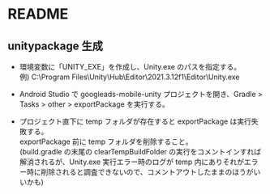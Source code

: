 # README

## unitypackage 生成

- 環境変数に「UNITY_EXE」を作成し、Unity.exe のパスを指定する。  
  例) C:\Program Files\Unity\Hub\Editor\2021.3.12f1\Editor\Unity.exe

- Android Studio で googleads-mobile-unity プロジェクトを開き、Gradle > Tasks > other > exportPackage を実行する。

- プロジェクト直下に temp フォルダが存在すると exportPackage は実行失敗する。  
  exportPackage 前に temp フォルダを削除すること。  
  (build.gradle の末尾の clearTempBuildFolder の実行をコメントインすれば解消されるが、Unity.exe 実行エラー時のログが temp 内にありそれがエラー時に削除されると調査できないので、コメントアウトしたままのほうがいいかも)

